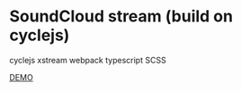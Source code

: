 # SoundCloud stream (build on cyclejs)

cyclejs
xstream
webpack
typescript
SCSS

<a target="_blank" href="https://etayvas.github.io/cs-example-cycle/index.html?">DEMO</a>
